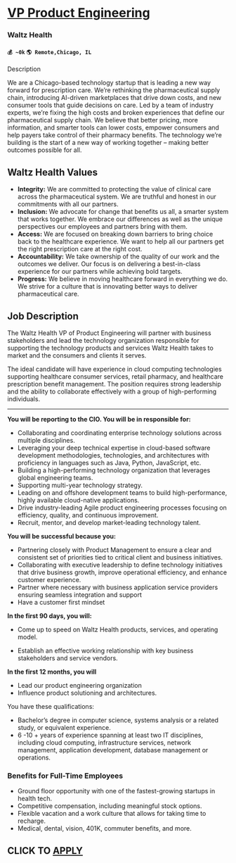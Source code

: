 # [VP Product Engineering](https://www.remotewlb.com/apply/vp-product-engineering)  
### Waltz Health  
#### `💰 ~0k` `🌎 Remote,Chicago, IL`  

Description

We are a Chicago-based technology startup that is leading a new way forward for prescription care. We’re rethinking the pharmaceutical supply chain, introducing AI-driven marketplaces that drive down costs, and new consumer tools that guide decisions on care. Led by a team of industry experts, we’re fixing the high costs and broken experiences that define our pharmaceutical supply chain. We believe that better pricing, more information, and smarter tools can lower costs, empower consumers and help payers take control of their pharmacy benefits. The technology we’re building is the start of a new way of working together – making better outcomes possible for all.

## **Waltz Health Values**

  * **Integrity:** We are committed to protecting the value of clinical care across the pharmaceutical system. We are truthful and honest in our commitments with all our partners.
  * **Inclusion:** We advocate for change that benefits us all, a smarter system that works together. We embrace our differences as well as the unique perspectives our employees and partners bring with them.
  * **Access:** We are focused on breaking down barriers to bring choice back to the healthcare experience. We want to help all our partners get the right prescription care at the right cost.
  * **Accountability:** We take ownership of the quality of our work and the outcomes we deliver. Our focus is on delivering a best-in-class experience for our partners while achieving bold targets.
  * **Progress:** We believe in moving healthcare forward in everything we do. We strive for a culture that is innovating better ways to deliver pharmaceutical care.

## **Job Description**

The Waltz Health VP of Product Engineering will partner with business stakeholders and lead the technology organization responsible for supporting the technology products and services Waltz Health takes to market and the consumers and clients it serves.

The ideal candidate will have experience in cloud computing technologies supporting healthcare consumer services, retail pharmacy, and healthcare prescription benefit management. The position requires strong leadership and the ability to collaborate effectively with a group of high-performing individuals.

****

**You will be reporting to the CIO. You will be in responsible for:**

  * Collaborating and coordinating enterprise technology solutions across multiple disciplines.
  * Leveraging your deep technical expertise in cloud-based software development methodologies, technologies, and architectures with proficiency in languages such as Java, Python, JavaScript, etc.
  * Building a high-performing technology organization that leverages global engineering teams.
  * Supporting multi-year technology strategy.
  * Leading on and offshore development teams to build high-performance, highly available cloud-native applications.
  * Drive industry-leading Agile product engineering processes focusing on efficiency, quality, and continuous improvement.
  * Recruit, mentor, and develop market-leading technology talent.

**You will be successful because you:**

  * Partnering closely with Product Management to ensure a clear and consistent set of priorities tied to critical client and business initiatives.
  * Collaborating with executive leadership to define technology initiatives that drive business growth, improve operational efficiency, and enhance customer experience.
  * Partner where necessary with business application service providers ensuring seamless integration and support
  * Have a customer first mindset

**In the first 90 days, you will:**

  * Come up to speed on Waltz Health products, services, and operating model.

  * Establish an effective working relationship with key business stakeholders and service vendors.

**In the first 12 months, you will**

  * Lead our product engineering organization
  * Influence product solutioning and architectures.

You have these qualifications:

  * Bachelor’s degree in computer science, systems analysis or a related study, or equivalent experience.
  * 6 -10 + years of experience spanning at least two IT disciplines, including cloud computing, infrastructure services, network management, application development, database management or operations.

### Benefits for Full-Time Employees

  * Ground floor opportunity with one of the fastest-growing startups in health tech.
  * Competitive compensation, including meaningful stock options. 
  * Flexible vacation and a work culture that allows for taking time to recharge.
  * Medical, dental, vision, 401K, commuter benefits, and more.

  
## CLICK TO [APPLY](https://www.remotewlb.com/apply/vp-product-engineering)

